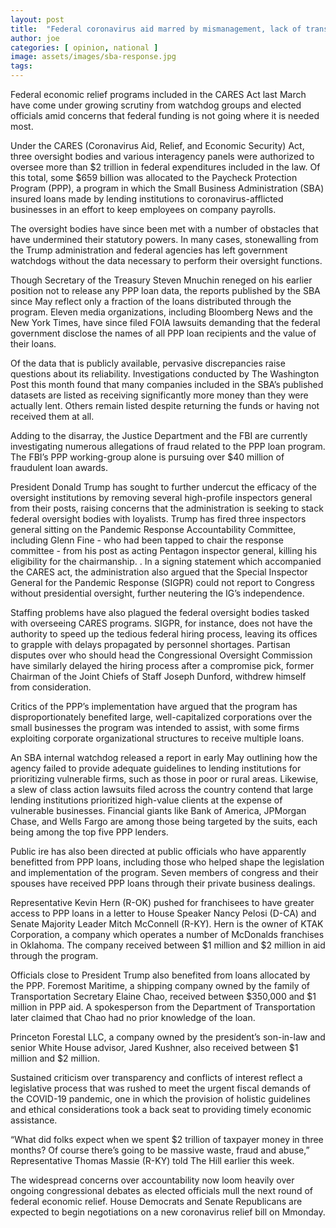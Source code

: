 ```yaml
---
layout: post
title:  "Federal coronavirus aid marred by mismanagement, lack of transparency"
author: joe
categories: [ opinion, national ]
image: assets/images/sba-response.jpg
tags: 
---
```

Federal economic relief programs included in the CARES Act last March have come under growing scrutiny from watchdog groups and elected officials amid concerns that federal funding is not going where it is needed most.

Under the CARES (Coronavirus Aid, Relief, and Economic Security) Act, three oversight bodies and various interagency panels were authorized to oversee more than $2 trillion in federal expenditures included in the law. Of this total, some $659 billion was allocated to the Paycheck Protection Program (PPP), a program in which the Small Business Administration (SBA) insured loans made by lending institutions to coronavirus-afflicted businesses in an effort to keep employees on company payrolls. 

The oversight bodies have since been met with a number of obstacles that have undermined their statutory powers. In many cases, stonewalling from the Trump administration and federal agencies has left government watchdogs without the data necessary to perform their oversight functions. 

Though Secretary of the Treasury Steven Mnuchin reneged on his earlier position not to release any PPP loan data, the reports published by the SBA since May reflect only a fraction of the loans distributed through the program. Eleven media organizations, including Bloomberg News and the New York Times, have since filed FOIA lawsuits demanding that the federal government disclose the names of all PPP loan recipients and the value of their loans. 

Of the data that is publicly available, pervasive discrepancies raise questions about its reliability. Investigations conducted by The Washington Post this month found that many companies included in the SBA’s published datasets are listed as receiving significantly more money than they were actually lent. Others remain listed despite returning the funds or having not received them at all. 

Adding to the disarray, the Justice Department and the FBI are currently investigating numerous allegations of fraud related to the PPP loan program. The FBI’s PPP working-group alone is pursuing over $40 million of fraudulent loan awards.
	
President Donald Trump has sought to further undercut the efficacy of the oversight institutions by removing several high-profile inspectors general from their posts, raising concerns that the administration is seeking to stack federal oversight bodies with loyalists. Trump has fired three inspectors general sitting on the Pandemic Response Accountability Committee, including Glenn Fine - who had been tapped to chair the response committee - from his post as acting Pentagon inspector general, killing his eligibility for the chairmanship. . In a signing statement which accompanied the CARES act, the administration also argued that the Special Inspector General for the Pandemic Response (SIGPR) could not report to Congress without presidential oversight, further neutering the IG’s independence.

Staffing problems have also plagued the federal oversight bodies tasked with overseeing CARES programs. SIGPR, for instance, does not have the authority to speed up the tedious federal hiring process, leaving its offices to grapple with delays propagated by personnel shortages. Partisan disputes over who should head the Congressional Oversight Commission have similarly delayed the hiring process after a compromise pick, former Chairman of the Joint Chiefs of Staff Joseph Dunford, withdrew himself from consideration.  

Critics of the PPP’s implementation have argued that the program has disproportionately benefited large, well-capitalized corporations over the small businesses the program was intended to assist, with some firms exploiting corporate organizational structures to receive multiple loans. 

An SBA internal watchdog released a report in early May outlining how the agency failed to provide adequate guidelines to lending institutions for prioritizing vulnerable firms, such as those in poor or rural areas. Likewise, a slew of class action lawsuits filed across the country contend that large lending institutions prioritized high-value clients at the expense of vulnerable businesses. Financial giants like Bank of America, JPMorgan Chase, and Wells Fargo are among those being targeted by the suits, each being among the top five PPP lenders. 

Public ire has also been directed at public officials who have apparently benefitted from PPP loans, including those who helped shape the legislation and implementation of the program. 
Seven members of congress and their spouses have received PPP loans through their private business dealings. 

Representative Kevin Hern (R-OK) pushed for franchisees to have greater access to PPP loans in a letter to House Speaker Nancy Pelosi (D-CA) and Senate Majority Leader Mitch McConnell (R-KY). Hern is the owner of KTAK Corporation, a company which operates a number of McDonalds franchises in Oklahoma. The company received between $1 million and $2 million in aid through the program. 

Officials close to President Trump also benefited from loans allocated by the PPP. Foremost Maritime, a shipping company owned by the family of Transportation Secretary Elaine Chao, received between $350,000 and $1 million in PPP aid. A spokesperson from the Department of Transportation later claimed that Chao had no prior knowledge of the loan. 

Princeton Forestal LLC, a company owned by the president’s son-in-law and senior White House advisor, Jared Kushner, also received between $1 million and $2 million.

Sustained criticism over transparency and conflicts of interest reflect a legislative process that was rushed to meet the urgent fiscal demands of the COVID-19 pandemic, one in which the provision of holistic guidelines and ethical considerations took a back seat to providing timely economic assistance.

“What did folks expect when we spent $2 trillion of taxpayer money in three months? Of course there’s going to be massive waste, fraud and abuse,” Representative Thomas Massie (R-KY) told The Hill earlier this week.

The widespread concerns over accountability now loom heavily over ongoing congressional debates as elected officials mull the next round of federal economic relief. House Democrats and Senate Republicans are expected to begin negotiations on a new coronavirus relief bill on Mmonday.
